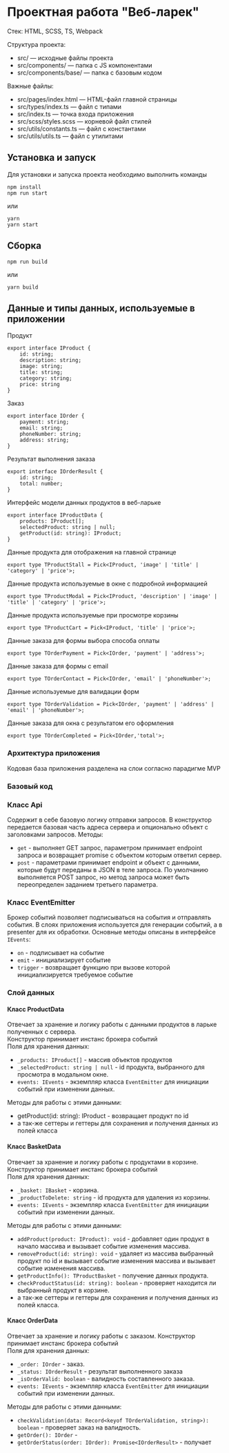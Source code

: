 # Проектная работа "Веб-ларек"

Стек: HTML, SCSS, TS, Webpack

Структура проекта:
- src/ — исходные файлы проекта
- src/components/ — папка с JS компонентами
- src/components/base/ — папка с базовым кодом

Важные файлы:
- src/pages/index.html — HTML-файл главной страницы
- src/types/index.ts — файл с типами
- src/index.ts — точка входа приложения
- src/scss/styles.scss — корневой файл стилей
- src/utils/constants.ts — файл с константами
- src/utils/utils.ts — файл с утилитами

## Установка и запуск
Для установки и запуска проекта необходимо выполнить команды

```
npm install
npm run start
```

или

```
yarn
yarn start
```
## Сборка

```
npm run build
```

или

```
yarn build
```
## Данные и типы данных, используемые в приложении

Продукт

```
export interface IProduct {
    id: string;
    description: string;
    image: string;
    title: string;
    category: string;
    price: string
}
```
<!-- Корзина

```
export interface IBasket {
    isEmpty: boolean;
}
``` -->
Заказ

```
export interface IOrder {
    payment: string;
    email: string;
    phoneNumber: string;
    address: string;
}
```
Результат выполнения заказа

```
export interface IOrderResult {
    id: string;
    total: number;
}
```

Интерфейс модели данных продуктов в веб-ларьке

```
export interface IProductData {
    products: IProduct[];
    selectedProduct: string | null;
    getProduct(id: string): IProduct;
}
```
Данные продукта для отображения на главной странице

```
export type TProductStall = Pick<IProduct, 'image' | 'title' | 'category' | 'price'>;
```
Данные продукта используемые в окне с подробной информацией

```
export type TProductModal = Pick<IProduct, 'description' | 'image' | 'title' | 'category' | 'price'>;
```
Данные продукта используемые при просмотре корзины

```
export type TProductCart = Pick<IProduct, 'title' | 'price'>;
```
Данные заказа для формы выбора способа оплаты

```
export type TOrderPayment = Pick<IOrder, 'payment' | 'address'>;
```
Данные заказа для формы с email

```
export type TOrderContact = Pick<IOrder, 'email' | 'phoneNumber'>;
```
Данные используемые для валидации форм

```
export type TOrderValidation = Pick<IOrder, 'payment' | 'address' | 'email' | 'phoneNumber'>;
```
Данные заказа для окна с результатом его оформления

```
export type TOrderCompleted = Pick<IOrder,'total'>;
```

### Архитектура приложения

Кодовая база приложения разделена на слои согласно парадигме MVP

### Базовый код

### Класс Api
Содержит в себе базовую логику отправки запросов. В конструктор передается базовая часть адреса сервера и опционально объект с заголовками запросов.
Методы:
- `get` - выполняет GET запрос, параметром принимает endpoint запроса и возвращает promise с объектом которым ответил сервер.
- `post` - параметрами принимает endpoint и объект с данными, которые будут переданы в JSON в теле запроса. По умолчанию выполняется POST запрос, но метод запроса может быть переопределен заданием третьего параметра.

### Класс EventEmitter
Брокер событий позволяет подписываться на события и отправлять события. В слоях приложения используется для генерации событий, а в presenter для их обработки.
Основные методы описаны в интерфейсе `IEvents`:
- `on` - подписывает на событие
- `emit` - инициализирует событие
- `trigger` - возвращает функцию при вызове которой инициализируется требуемое событие

### Слой данных

#### Класс ProductData 
Отвечает за хранение и логику работы с данными продуктов в ларьке полученных с сервера.\
Конструктор принимает инстанс брокера событий\
Поля для хранения данных:
- `_products: IProduct[]` - массив объектов продуктов
- `_selectedProduct: string | null` - id продукта, выбранного для просмотра в модальном окне.
- `events: IEvents` - экземпляр класса `EventEmitter` для инициации событий при изменении данных.

Методы для работы с этими данными:
- getProduct(id: string): IProduct - возвращает продукт по id
- а так-же сеттеры и геттеры для сохранения и получения данных из полей класса

#### Класс BasketData
Отвечает за хранение и логику работы с продуктами в корзине.
Конструктор принимает инстанс брокера событий\
Поля для хранения данных:
- `_basket: IBasket` - корзина.
- `_productToDelete: string` - id продукта для удаления из корзины.
- `events: IEvents` - экземпляр класса `EventEmitter` для инициации событий при изменении данных.

Методы для работы с этими данными:
- `addProduct(product: IProduct): void` - добавляет один продукт в начало массива и вызывает событие изменения массива.
- `removeProduct(id: string): void` - удаляет из массива выбранный продукт по id и вызывает событие изменения массива и вызывает событие изменения массива.
- `getProductInfo(): TProductBasket` - получение данных продукта.
- `checkProductStatus(id: string): boolean` - проверяет находится ли выбранный продукт в корзине.
- а так-же сеттеры и геттеры для сохранения и получения данных из полей класса.

#### Класс OrderData
Отвечает за хранение и логику работы с заказом.
Конструктор принимает инстанс брокера событий\
Поля для хранения данных:
- `_order: IOrder` - заказ.
- `_status: IOrderResult` - результат выполненного заказа
- `_isOrderValid: boolean` - валидность составленного заказа.
- `events: IEvents` - экземпляр класса `EventEmitter` для инициации событий при изменении данных.

Методы для работы с этими данными:
- `checkValidation(data: Record<keyof TOrderValidation, string>): boolean` - проверяет заказ на валидность.
- `getOrder(): IOrder` - 
- `getOrderStatus(order: IOrder): Promise<IOrderResult>` - получает 
